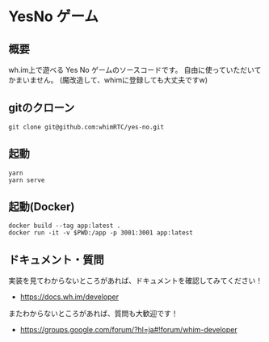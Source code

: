 # YesNo ゲーム

## 概要
wh.im上で遊べる Yes No ゲームのソースコードです。
自由に使っていただいてかまいません。
(魔改造して、whimに登録しても大丈夫ですw)

## gitのクローン
``` 
git clone git@github.com:whimRTC/yes-no.git
```

## 起動
``` 
yarn
yarn serve
``` 

## 起動(Docker)
```
docker build --tag app:latest . 
docker run -it -v $PWD:/app -p 3001:3001 app:latest
```

## ドキュメント・質問
実装を見てわからないところがあれば、ドキュメントを確認してみてください！
- https://docs.wh.im/developer

またわからないところがあれば、質問も大歓迎です！
- https://groups.google.com/forum/?hl=ja#!forum/whim-developer

